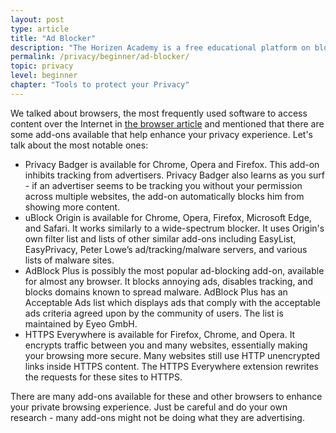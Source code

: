 ```yaml
---
layout: post
type: article
title: "Ad Blocker"
description: "The Horizen Academy is a free educational platform on blockchain technology, cryptocurrency, and privacy. In this article, we review online ads and how to protect yourself from malicious code with ad blockers."
permalink: /privacy/beginner/ad-blocker/
topic: privacy
level: beginner
chapter: "Tools to protect your Privacy"
---
```


We talked about browsers, the most frequently used software to access content over the Internet in <a href="{{ site.baseurl }}{% post_url /privacy/beginner/2023-04-02-browser.md %}">the browser article</a> and mentioned that there are some add-ons available that help enhance your privacy experience. Let's talk about the most notable ones:

 - Privacy Badger is available for Chrome, Opera and Firefox. This add-on inhibits tracking from advertisers. Privacy Badger also learns as you surf - if an advertiser seems to be tracking you without your permission across multiple websites, the add-on automatically blocks him from showing more content.
 - uBlock Origin is available for Chrome, Opera, Firefox, Microsoft Edge, and Safari. It works similarly to a wide-spectrum blocker. It uses Origin's own filter list and lists of other similar add-ons including EasyList, EasyPrivacy, Peter Lowe’s ad/tracking/malware servers, and various lists of malware sites.
 - AdBlock Plus is possibly the most popular ad-blocking add-on, available for almost any browser. It blocks annoying ads, disables tracking, and blocks domains known to spread malware. AdBlock Plus has an Acceptable Ads list which displays ads that comply with the acceptable ads criteria agreed upon by the community of users. The list is maintained by Eyeo GmbH.
 - HTTPS Everywhere is available for Firefox, Chrome, and Opera. It encrypts traffic between you and many websites, essentially making your browsing more secure. Many websites still use HTTP unencrypted links inside HTTPS content. The HTTPS Everywhere extension rewrites the requests for these sites to HTTPS.

There are many add-ons available for these and other browsers to enhance your private browsing experience. Just be careful and do your own research - many add-ons might not be doing what they are advertising.
